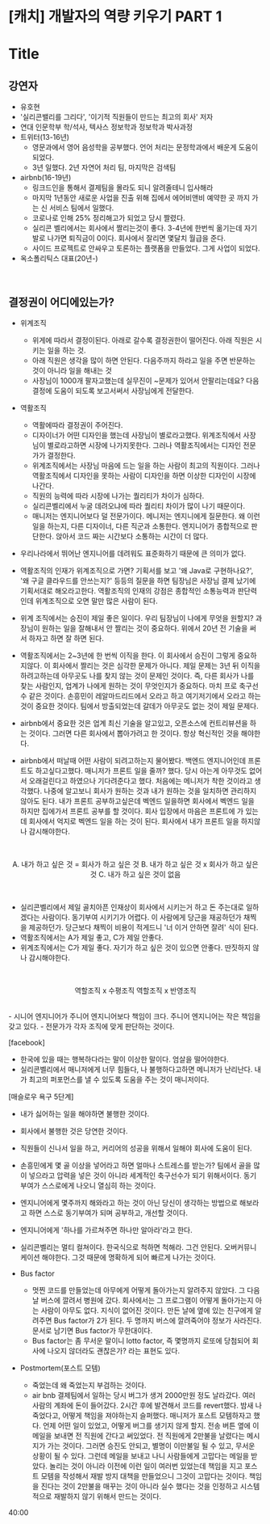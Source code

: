 # [캐치] 개발자의 역량 키우기 PART 1

# Title

## 강연자

- 유호현
- '실리콘밸리를 그리다', '이기적 직원들이 만드는 최고의 회사' 저자
- 연대 인문학부 학/석사, 텍사스 정보학과 정보학과 박사과정
- 트위터(13-16년)
    - 영문과에서 영어 음성학을 공부했다. 언어 처리는 문정학과에서 배운게 도움이 되었다.
    - 3년 일했다. 2년 자연어 처리 팀, 마지막은 검색팀
- airbnb(16-19년)
    - 링크드인을 통해서 결제팀을 몰라도 되니 알려줄테니 입사해라
    - 마지막 1년동안 새로운 사업을 진출 위해 집에서 에어비앤비 예약한 곳 까지 가는 신 서비스 팀에서 일했다. 
    - 코로나로 인해 25% 정리해고가 되었고 당시 짤렸다. 
    - 실리콘 벨리에서는 회사에서 짤리는것이 좋다. 3-4년에 한번씩 옮기는데 자기발로 나가면 퇴직금이 0이다. 회사에서 잘리면 몇달치 월급을 준다.
    - 사이드 프로젝트로 안싸우고 토론하는 플랫폼을 만들었다. 그게 사업이 되었다.
- 옥소폴리틱스 대표(20년-)

<br />

## 결정권이 어디에있는가? 
- 위계조직
    - 위게에 따라서 결정이된다. 아래로 갈수록 결정권한이 떨어진다. 아래 직원은 시키는 일을 하는 것.
    - 아래 직원은 생각을 많이 하면 안된다. 다음주까지 하라고 일을 주면 반문하는 것이 아니라 일을 해내는 것
    - 사장님이 1000개 팔자고했는데 실무진이 ~문제가 있어서 안팔리는데요? 다음 결정에 도움이 되도록 보고서써서 사장님에게 전달한다.
- 역활조직
    - 역활에따라 결정권이 주어진다.
    - 디자이너가 어떤 디자인을 했는데 사장님이 별로라고했다. 위계조직에서 사장님이 별로라고하면 시장에 나가지못한다. 그러나 역활조직에서는 디자인 전문가가 결정한다.
    - 위계조직에서는 사장님 마음에 드는 일을 하는 사람이 최고의 직원이다. 그러나 역활조직에서 디자인을 못하는 사람이 디자인을 하면 이상한 디자인이 시장에 나간다.
    - 직원의 능력에 따라 시장에 나가는 퀄리티가 차이가 심하다.
    - 실리콘벨리에서 누굴 데려오냐에 따라 퀄리티 차이가 많이 나기 때문이다.
    - 매니저는 엔지니어보다 덜 전문가이다. 메니저는 엔지니에게 질문한다. 왜 이런 일을 하는지, 다른 디자이너, 다른 직군과 소통한다. 엔지니어가 종합적으로 판단한다. 앉아서 코드 짜는 시간보다 소통하는 시간이 더 많다.


- 우리나라에서 뛰어난 엔지니어를 데려워도 표준화하기 때문에 큰 의미가 없다.
- 역활조직의 인재가 위계조직으로 가면? 기획서를 보고 '왜 Java로 구현하나요?', '왜 구글 클라우드를 안쓰는지?' 등등의 질문을 하면 팀장님은 사장님 결제 났기에 기획서대로 해오라고한다. 역활조직의 인재의 강점은 종합적인 소통능력과 판단력인데 위계조직으로 오면 말만 많은 사람이 된다. 
- 위계 조직에서는 승진이 제일 좋은 일이다. 우리 팀장님이 나에게 무엇을 원할지? 과장님이 원하는 일을 잘해내서 안 짤리는 것이 중요하다. 위에서 20년 전 기술을 써서 하자고 하면 잘 하면 된다.
- 역활조직에서는 2~3년에 한 번씩 이직을 한다. 이 회사에서 승진이 그렇게 중요하지않다. 이 회사에서 짤리는 것은 심각한 문제가 아니다. 제일 문제는 3년 뒤 이직을 하려고하는데 아무곳도 나를 찾지 않는 것이 문제인 것이다. 즉, 다른 회사가 나를 찾는 사람인지, 업계가 나에게 원하는 것이 무엇인지가 중요하다. 마치 프로 축구선수 같은 것이다. 손흥민이 레알마드리드에서 오라고 하고 여기저기에서 오라고 하는 것이 중요한 것이다. 팀에서 방출되었는데 갈데가 아무곳도 없는 것이 제일 문제다. 
- airbnb에서 중요한 것은 업계 최신 기술을 알고있고, 오픈소스에 컨트리뷰션을 하는 것이다. 그러면 다른 회사에서 뽑아가려고 한 것이다. 항상 혁신적인 것을 해야한다. 
- airbnb에서 떠날때 어떤 사람이 되려고하는지 물어봤다. 백엔드 엔지니어인데 프론트도 하고싶다고했다. 매니저가 프론트 일을 줄까? 했다. 당시 아는게 아무것도 없어서 오래걸린다고 하였으나 기다려준다고 했다. 처음에는 메니저가 착한 것이라고 생각했다. 나중에 알고보니 회사가 원하는 것과 내가 원하는 것을 일치하면 관리하지 않아도 된다. 내가 프론트 공부하고싶은데 벡엔드 일을하면 회사에서 벡엔드 일을 하지만 집에가서 프론트 공부를 할 것이다. 회사 입장에서 마음은 프론트에 가 있는데 회사에서 억지로 벡엔드 일을 하는 것이 된다. 회사에서 내가 프론트 일을 하지않나 감시해야한다. 


<br />
<p align="center">
A. 내가 하고 싶은 것 = 회사가 하고 싶은 것
B. 내가 하고 싶은 것 x 회사가 하고 싶은 것
C. 내가 하고 싶은 것이 없음
</p>
<br />

- 실리콘벨리에서 제일 골치아픈 인재상이 회사에서 시키는거 하고 돈 주는대로 일하겠다는 사람이다. 동기부여 시키기가 어렵다. 이 사람에게 당근을 재공하던가 채찍을 제공하던가. 당근보다 채찍이 비용이 적게드니 '너 이거 안하면 잘려' 식이 된다.
- 역활조직에서는 A가 제일 좋고, C가 제일 안좋다.
- 위계조직에서는 C가 제일 좋다. 자기가 하고 싶은 것이 있으면 안좋다. 딴짓하지 않나 감시해야한다. 


<br />
<p align="center">
역할조직 x 수평조직
역할조직 x 반영조직
</p>
<br />
- 시니어 엔지니어가 주니어 엔지니어보다 책임이 크다. 주니어 엔지니어는 작은 책임을 갖고 있다. 
- 전문가가 각자 조직에 맞게 판단하는 것이다. 

 
 [facebook]
 - 한국에 있을 때는 행복하다라는 말이 이상한 말이다. 엄살을 떨어야한다.
 - 실리콘벨리에서 매니저에게 너무 힘들다, 나 불행하다고하면 메니저가 난리난다. 내가 최고의 퍼포먼스를 낼 수 있도록 도움을 주는 것이 매니저이다.


[매슬로우 욕구 5단계]
 - 내가 싫어하는 일을 해야하면 불행한 것이다.
 - 회사에서 불행한 것은 당연한 것이다.
 - 직원들이 신나서 일을 하고, 커리어의 성공을 위해서 일해야 회사에 도움이 된다. 
 - 손흥민에게 몇 골 이상을 넣어라고 하면 얼마나 스트레스를 받는가? 팀에서 골을 많이 넣으라고 압력을 넣은 것이 아니라 세계적인 축구선수가 되기 위해서이다. 동기부여가 스스로에게 나오니 열심히 하는 것이다. 
 - 엔지니어에게 몇주까지 해와라고 하는 것이 아닌 당신이 생각하는 방법으로 해보라고 하면 스스로 동기부여가 되며 공부하고, 개선할 것이다.


 - 엔지니어에게 '하나를 가르쳐주면 하나만 알아라'라고 한다.
 - 실리콘벨리는 멀티 컬쳐이다. 한국식으로 척하면 척해라. 그건 안된다. 오버커뮤니케이션 해야한다. 그것 때문에 명확하게 되어 빠르게 나가는 것이다. 
 - Bus factor
    - 멋찐 코드를 만들었는데 아무에게 어떻게 돌아가는지 알려주지 않았다. 그 다음날 버스에 깔려서 병원에 갔다. 회사에서는 그 프로그램이 어떻게 돌아가는지 아는 사람이 아무도 없다. 지식이 없어진 것이다. 만든 날에 옆에 있는 친구에게 알려주면 Bus factor가 2가 된다. 두 명까지 버스에 깔려죽어야 정보가 사라진다. 문서로 남기면 Bus factor가 무한대이다.
    - Bus factor는 좀 무서운 말이니 lotto factor, 즉 몇명까지 로또에 당첨되어 회사에 나오지 않더라도 괜찮은가? 라는 표현도 있다.
- Postmortem(포스트 모템)
    - 죽었는데 왜 죽었는지 부검하는 것이다. 
    - air bnb 결제팀에서 일하는 당시 버그가 생겨 2000만원 정도 날라갔다. 여러 사람의 계좌에 돈이 들어갔다. 2시간 후에 발견해서 코드를 revert했다. 밤새 나 죽었다고, 어떻게 책임을 져야하는지 슬퍼했다. 매니저가 포스트 모템하자고 했다. 언제 어떤 일이 있었고, 어떻게 버그를 생기지 않게 할지. 전송 버튼 옆에 이 메일을 보내면 전 직원에 간다고 써있었다. 전 직원에게 2만불을 날렸다는 메시지가 가는 것이다. 그러면 승진도 안되고, 별명이 이만불일 될 수 있고, 무서운 상황이 될 수 있다. 그런데 메일을 보내고 나니 사람들에게 고맙다는 메일을 받았다. 놀리는 것이 아니라 이전에 이런 일이 여러번 있었는데 책임을 지고 포스트 모템을 작성해서 재발 방지 대책을 만들었으니 그것이 고맙다는 것이다. 책임을 진다는 것이 2만불을 매꾸는 것이 아니라 실수 했다는 것을 인정하고 시스템적으로 재발하지 않기 위해서 만드는 것이다.  


40:00 